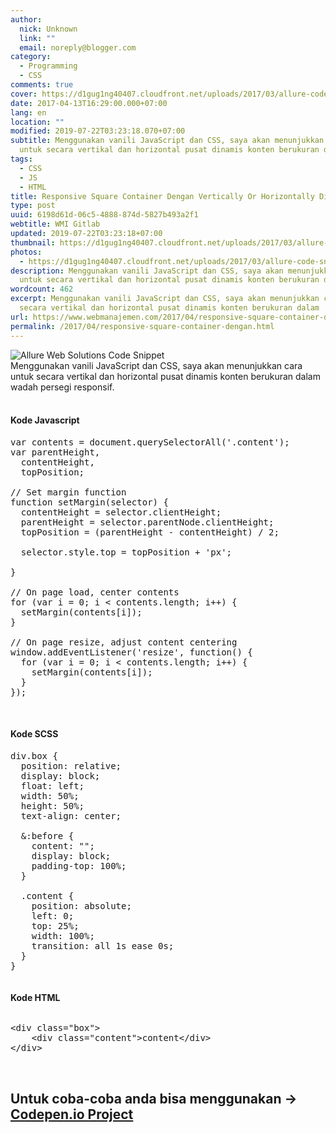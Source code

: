 ```yaml
---
author:
  nick: Unknown
  link: ""
  email: noreply@blogger.com
category:
  - Programming
  - CSS
comments: true
cover: https://d1gug1ng40407.cloudfront.net/uploads/2017/03/allure-code-snippet.jpg
date: 2017-04-13T16:29:00.000+07:00
lang: en
location: ""
modified: 2019-07-22T03:23:18.070+07:00
subtitle: Menggunakan vanili JavaScript dan CSS, saya akan menunjukkan cara
  untuk secara vertikal dan horizontal pusat dinamis konten berukuran dalam
tags:
  - CSS
  - JS
  - HTML
title: Responsive Square Container Dengan Vertically Or Horizontally Ditengah Content
type: post
uuid: 6198d61d-06c5-4888-874d-5827b493a2f1
webtitle: WMI Gitlab
updated: 2019-07-22T03:23:18+07:00
thumbnail: https://d1gug1ng40407.cloudfront.net/uploads/2017/03/allure-code-snippet.jpg
photos:
  - https://d1gug1ng40407.cloudfront.net/uploads/2017/03/allure-code-snippet.jpg
description: Menggunakan vanili JavaScript dan CSS, saya akan menunjukkan cara
  untuk secara vertikal dan horizontal pusat dinamis konten berukuran dalam
wordcount: 462
excerpt: Menggunakan vanili JavaScript dan CSS, saya akan menunjukkan cara untuk
  secara vertikal dan horizontal pusat dinamis konten berukuran dalam
url: https://www.webmanajemen.com/2017/04/responsive-square-container-dengan.html
permalink: /2017/04/responsive-square-container-dengan.html
---
```


<div dir="ltr" style="text-align: left;" trbidi="on"><img alt="Allure Web Solutions Code Snippet" class="attachment-full size-full wp-post-image" sizes="(max-width: 800px) 100vw, 800px" src="https://d1gug1ng40407.cloudfront.net/uploads/2017/03/allure-code-snippet.jpg" srcset="https://d1gug1ng40407.cloudfront.net/uploads/2017/03/allure-code-snippet.jpg 800w, https://d1gug1ng40407.cloudfront.net/uploads/2017/03/allure-code-snippet-300x113.jpg 300w, https://d1gug1ng40407.cloudfront.net/uploads/2017/03/allure-code-snippet-768x288.jpg 768w" title="code snippet"><br><div>Menggunakan vanili JavaScript dan CSS, saya akan menunjukkan cara untuk secara vertikal dan horizontal pusat dinamis konten berukuran dalam wadah persegi responsif.<br><br><h4 style="text-align: left;">Kode Javascript</h4><div><pre>var contents = document.querySelectorAll('.content');<br>var parentHeight,<br>  contentHeight,<br>  topPosition;<br><br>// Set margin function<br>function setMargin(selector) {<br>  contentHeight = selector.clientHeight;<br>  parentHeight = selector.parentNode.clientHeight;<br>  topPosition = (parentHeight - contentHeight) / 2;<br><br>  selector.style.top = topPosition + 'px';<br><br>}<br><br>// On page load, center contents<br>for (var i = 0; i &lt; contents.length; i++) {<br>  setMargin(contents[i]);<br>}<br><br>// On page resize, adjust content centering<br>window.addEventListener('resize', function() {<br>  for (var i = 0; i &lt; contents.length; i++) {<br>    setMargin(contents[i]);<br>  }<br>});</pre><br></div><h4 style="text-align: left;">Kode SCSS</h4></div><div><pre>div.box {<br>  position: relative;<br>  display: block;<br>  float: left;<br>  width: 50%;<br>  height: 50%;<br>  text-align: center;<br>  <br>  &amp;:before {<br>    content: "";<br>    display: block;<br>    padding-top: 100%;<br>  }<br>  <br>  .content {<br>    position: absolute;<br>    left: 0;<br>    top: 25%;<br>    width: 100%;<br>    transition: all 1s ease 0s;<br>  }<br>}</pre><pre></pre><h4 style="text-align: left;">Kode HTML</h4><pre></pre><pre>&lt;div class="box"&gt;<br>    &lt;div class="content"&gt;content&lt;/div&gt;<br>&lt;/div&gt;</pre><br><h2>Untuk coba-coba anda bisa menggunakan -&gt; <a alt="Codepen.io demo" href="http://codepen.io/allurewebsolutions/pen/bqQgEr/" title="Codepen.io Demo" rel="noopener noreferer nofollow">Codepen.io Project </a></h2></div></div>